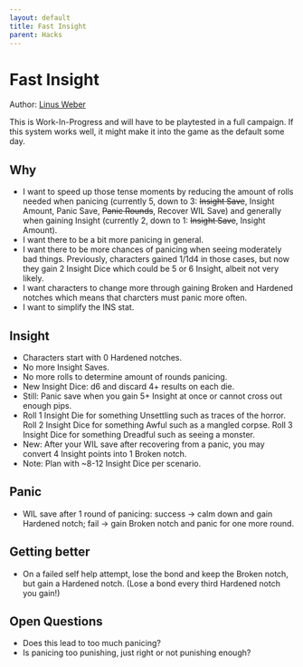 ```yaml
---
layout: default
title: Fast Insight
parent: Hacks
---
```


# Fast Insight

Author: [Linus Weber](https://linuz.itch.io/)

This is Work-In-Progress and will have to be playtested in a full campaign. If this system works well, it might make it into the game as the default some day.

## Why

- I want to speed up those tense moments by reducing the amount of rolls needed when panicing (currently 5, down to 3: ~~Insight Save~~, Insight Amount, Panic Save, ~~Panic Rounds~~, Recover WIL Save) and generally when gaining Insight (currently 2, down to 1: ~~Insight Save~~, Insight Amount).
- I want there to be a bit more panicing in general.
- I want there to be more chances of panicing when seeing moderately bad things. Previously, characters gained 1/1d4 in those cases, but now they gain 2 Insight Dice which could be 5 or 6 Insight, albeit not very likely.
- I want characters to change more through gaining Broken and Hardened notches which means that charcters must panic more often.
- I want to simplify the INS stat.

## Insight

- Characters start with 0 Hardened notches.
- No more Insight Saves.
- No more rolls to determine amount of rounds panicing.
- New Insight Dice: d6 and discard 4+ results on each die.
- Still: Panic save when you gain 5+ Insight at once or cannot cross out enough pips.
- Roll 1 Insight Die for something Unsettling such as traces of the horror. Roll 2 Insight Dice for something Awful such as a mangled corpse. Roll 3 Insight Dice for something Dreadful such as seeing a monster.
- New: After your WIL save after recovering from a panic, you may convert 4 Insight points into 1 Broken notch.
- Note: Plan with ~8-12 Insight Dice per scenario.

## Panic

- WIL save after 1 round of panicing: success -> calm down and gain Hardened notch; fail -> gain Broken notch and panic for one more round.

## Getting better

- On a failed self help attempt, lose the bond and keep the Broken notch, but gain a Hardened notch. (Lose a bond every third Hardened notch you gain!)

## Open Questions

- Does this lead to too much panicing?
- Is panicing too punishing, just right or not punishing enough?